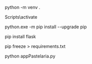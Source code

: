 python -m venv .

Scripts\activate

python.exe -m pip install --upgrade pip

pip install flask

pip freeze > requirements.txt

python appPastelaria.py